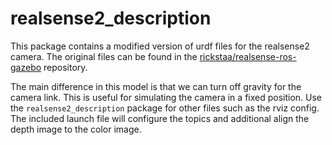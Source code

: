 # realsense2_description

This package contains a modified version of urdf files for the realsense2 camera.
The original files can be found in the [rickstaa/realsense-ros-gazebo](https://github.com/rickstaa/realsense-ros-gazebo) repository.

The main difference in this model is that we can turn off gravity for the camera link.
This is useful for simulating the camera in a fixed position.
Use the `realsense2_description` package for other files such as the rviz config.
The included launch file will configure the topics and additional align the depth image to the color image.
